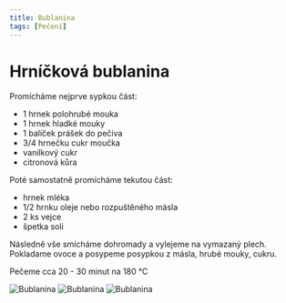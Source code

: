 ```yaml
---
title: Bublanina
tags: [Pečení]
---
```


# Hrníčková bublanina

Promícháme nejprve sypkou část:

* 1 hrnek polohrubé mouka
* 1 hrnek hladké mouky
* 1 balíček prášek do pečiva
* 3/4 hrnečku cukr moučka
* vanilkový cukr
* citronová kůra

Poté samostatně promícháme tekutou část:

* hrnek mléka
* 1/2 hrnku oleje nebo rozpuštěného másla
* 2 ks vejce
* špetka soli

Následně vše smícháme dohromady a vylejeme na vymazaný plech. Pokladame ovoce a posypeme posypkou z másla, hrubé mouky, cukru.

Pečeme cca 20 - 30 minut na 180 °C


![Bublanina](/buchty/bublanina-one.jpg)
![Bublanina](/buchty/bublanina-two.jpg)
![Bublanina](/buchty/bublanina-three.jpg)